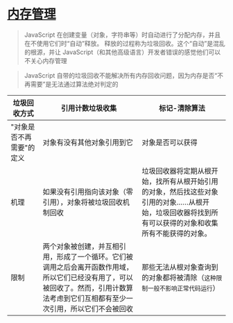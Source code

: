 # [内存管理](https://developer.mozilla.org/zh-CN/docs/Web/JavaScript/Memory_Management)

> JavaScript 在创建变量（对象，字符串等）时自动进行了分配内存，并且在不使用它们时“自动”释放。 释放的过程称为垃圾回收。这个“自动”是混乱的根源，并让 JavaScript（和其他高级语言）开发者错误的感觉他们可以不关心内存管理

> JavaScript 自带的垃圾回收不能解决所有内存回收问题，因为内存是否“不再需要”是无法通过算法绝对判定的

| 垃圾回收方式             | 引用计数垃圾收集                                                                                                                                                                     | 标记-清除算法                                                                                                                                        |
| ------------------------ | ------------------------------------------------------------------------------------------------------------------------------------------------------------------------------------ | ---------------------------------------------------------------------------------------------------------------------------------------------------- |
| "对象是否不再需要"的定义 | 对象有没有其他对象引用到它                                                                                                                                                           | 对象是否可以获得                                                                                                                                     |
| 机理                     | 如果没有引用指向该对象（零引用），对象将被垃圾回收机制回收                                                                                                                           | 垃圾回收器将定期从根开始，找所有从根开始引用的对象，然后找这些对象引用的对象……从根开始，垃圾回收器将找到所有可以获得的对象和收集所有不能获得的对象。 |
| 限制                     | 两个对象被创建，并互相引用，形成了一个循环。它们被调用之后会离开函数作用域，所以它们已经没有用了，可以被回收了。然而，引用计数算法考虑到它们互相都有至少一次引用，所以它们不会被回收 | 那些无法从根对象查询到的对象都将被清除（`这种限制一般不影响正常代码运行`）                                                                           |

